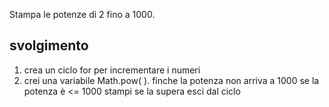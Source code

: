 Stampa le potenze di 2 fino a 1000.

## svolgimento

1. crea un ciclo for per incrementare i numeri
2. crei una variabile Math.pow( ). finche la potenza non arriva a 1000
    se la potenza è <= 1000
        stampi 
    se la supera
    esci dal ciclo
